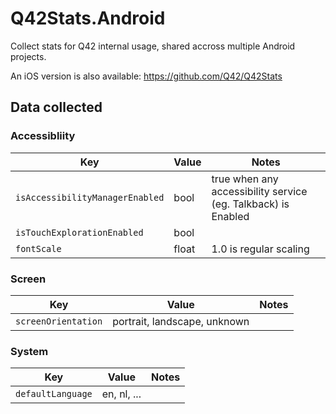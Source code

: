 # Q42Stats.Android
Collect stats for Q42 internal usage, shared accross multiple Android projects.

An iOS version is also available: https://github.com/Q42/Q42Stats

## Data collected

### Accessibliity

| Key | Value | Notes |
|-|-|-|
| `isAccessibilityManagerEnabled` | bool | true when any accessibility service (eg. Talkback) is Enabled | 
| `isTouchExplorationEnabled` | bool |
| `fontScale` | float | 1.0 is regular scaling |


### Screen

| Key | Value | Notes |
|-|-|-|
| `screenOrientation`| portrait, landscape, unknown |

### System

| Key | Value | Notes |
|-|-|-|
| `defaultLanguage`| en, nl, ... |


